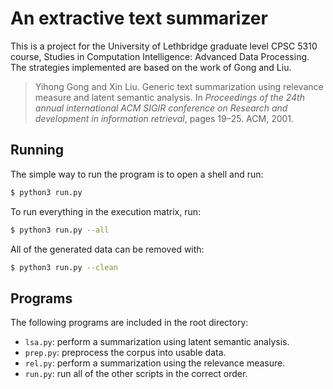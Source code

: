 # An extractive text summarizer

This is a project for the University of Lethbridge graduate level CPSC 5310
course, Studies in Computation Intelligence: Advanced Data Processing. The
strategies implemented are based on the work of Gong and Liu.

> Yihong Gong and Xin Liu. Generic text summarization using relevance measure
> and latent semantic analysis.
> In _Proceedings of the 24th annual international ACM SIGIR conference on
> Research and development in information retrieval_, pages 19–25. ACM, 2001.

## Running

The simple way to run the program is to open a shell and run:

```sh
$ python3 run.py
```

To run everything in the execution matrix, run:

```sh
$ python3 run.py --all
```

All of the generated data can be removed with:

```sh
$ python3 run.py --clean
```

## Programs

The following programs are included in the root directory:

* `lsa.py`: perform a summarization using latent semantic analysis.
* `prep.py`: preprocess the corpus into usable data.
* `rel.py`: perform a summarization using the relevance measure.
* `run.py`: run all of the other scripts in the correct order.
